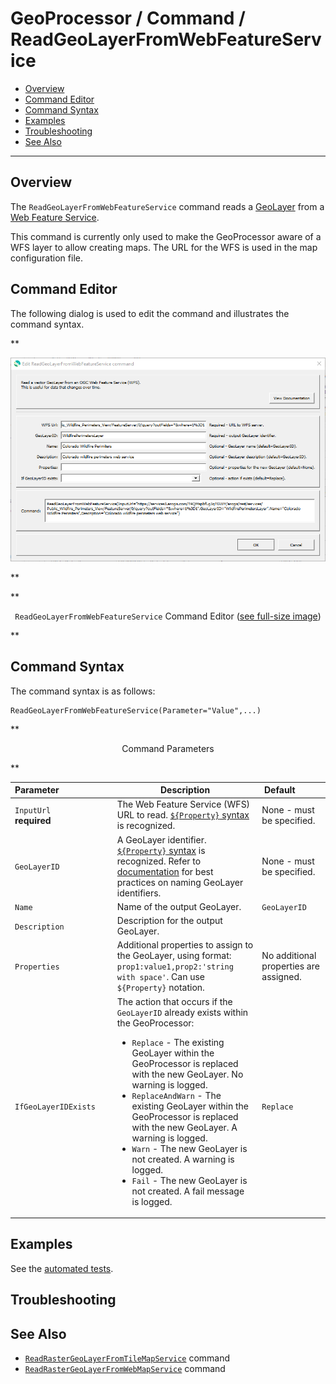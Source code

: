 # GeoProcessor / Command / ReadGeoLayerFromWebFeatureService #

*   [Overview](#overview)
*   [Command Editor](#command-editor)
*   [Command Syntax](#command-syntax)
*   [Examples](#examples)
*   [Troubleshooting](#troubleshooting)
*   [See Also](#see-also)

-------------------------

## Overview ##

The `ReadGeoLayerFromWebFeatureService` command reads a [GeoLayer](../../introduction/introduction.md#geolayer)
from a [Web Feature Service](https://en.wikipedia.org/wiki/Web_Feature_Service).

This command is currently only used to make the GeoProcessor aware of a WFS layer to allow creating maps.
The URL for the WFS is used in the map configuration file.

## Command Editor ##

The following dialog is used to edit the command and illustrates the command syntax.

**<p style="text-align: center;">
![ReadGeoLayerFromWebFeatureService](ReadGeoLayerFromWebFeatureService.png)
</p>**

**<p style="text-align: center;">
`ReadGeoLayerFromWebFeatureService` Command Editor (<a href="../ReadGeoLayerFromWebFeatureService.png">see full-size image</a>)
</p>**

## Command Syntax ##

The command syntax is as follows:

```text
ReadGeoLayerFromWebFeatureService(Parameter="Value",...)
```
**<p style="text-align: center;">
Command Parameters
</p>**

|**Parameter**&nbsp;&nbsp;&nbsp;&nbsp;&nbsp;&nbsp;&nbsp;&nbsp;&nbsp;&nbsp;&nbsp;&nbsp;&nbsp;&nbsp;&nbsp;&nbsp;&nbsp;&nbsp;&nbsp;&nbsp;&nbsp; | **Description** | **Default**&nbsp;&nbsp;&nbsp;&nbsp;&nbsp;&nbsp;&nbsp;&nbsp;&nbsp;&nbsp; |
| --------------|-----------------|----------------- |
| `InputUrl`<br>**required**| The Web Feature Service (WFS) URL to read. [`${Property}` syntax](../../introduction/introduction.md#geoprocessor-properties-property) is recognized.| None - must be specified. |
| `GeoLayerID` | A GeoLayer identifier. [`${Property}` syntax](../../introduction/introduction.md#geoprocessor-properties-property) is recognized. Refer to [documentation](../../best-practices/geolayer-identifiers.md) for best practices on naming GeoLayer identifiers.| None - must be specified. |
| `Name` | Name of the output GeoLayer. | `GeoLayerID` |
| `Description` | Description for the output GeoLayer. | |
| `Properties` | Additional properties to assign to the GeoLayer, using format: `prop1:value1,prop2:'string with space'`.  Can use `${Property}` notation.  | No additional properties are assigned. |
| `IfGeoLayerIDExists` | The action that occurs if the `GeoLayerID` already exists within the GeoProcessor:<ul><li>`Replace` - The existing GeoLayer within the GeoProcessor is replaced with the new GeoLayer. No warning is logged.</li><li>`ReplaceAndWarn` - The existing GeoLayer within the GeoProcessor is replaced with the new GeoLayer. A warning is logged.</li><li>`Warn` - The new GeoLayer is not created. A warning is logged.</li><li>`Fail` - The new GeoLayer is not created. A fail message is logged.</li></ul> | `Replace` | 

## Examples ##

See the [automated tests](https://github.com/OpenWaterFoundation/owf-app-geoprocessor-python-test/tree/main/test/commands/ReadGeoLayerFromWebFeatureService).

## Troubleshooting ##

## See Also ##

*   [`ReadRasterGeoLayerFromTileMapService`](../ReadRasterGeoLayerFromTileMapService/ReadRasterGeoLayerFromTileMapService.md) command
*   [`ReadRasterGeoLayerFromWebMapService`](../ReadRasterGeoLayerFromWebMapService/ReadRasterGeoLayerFromWebMapService.md) command
